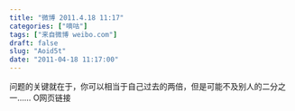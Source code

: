 ```yaml
---
title: "微博 2011.4.18 11:17"
categories: ["嘀咕"]
tags: ["来自微博 weibo.com"]
draft: false
slug: "Aoid5t"
date: "2011-04-18 11:17:00"
---
```


<p>问题的关键就在于，你可以相当于自己过去的两倍，但是可能不及别人的二分之一…… O网页链接 ​​​​</p>
